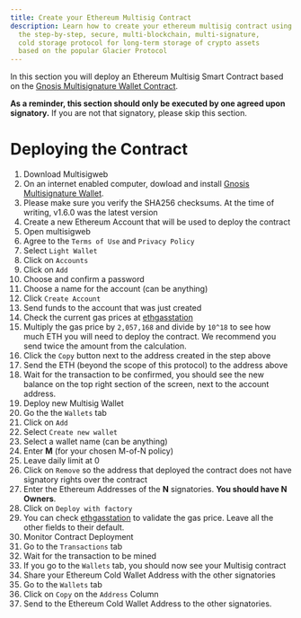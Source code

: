 ```yaml
---
title: Create your Ethereum Multisig Contract
description: Learn how to create your ethereum multisig contract using CryptoGlacier,
  the step-by-step, secure, multi-blockchain, multi-signature,
  cold storage protocol for long-term storage of crypto assets
  based on the popular Glacier Protocol
---
```


In this section you will deploy an Ethereum Multisig Smart Contract based on the
[Gnosis Multisignature Wallet Contract](https://github.com/gnosis/MultiSigWallet).

**As a reminder, this section should only be executed by one agreed upon
signatory.** If you are not that signatory, please skip this section.

# Deploying the Contract
1. Download Multisigweb
  1. On an internet enabled computer, dowload and install [Gnosis Multisignature Wallet](https://github.com/gnosis/MultiSigWallet/releases).
  2. Please make sure you verify the SHA256 checksums. At the time of writing, v1.6.0 was the latest version
2. Create a new Ethereum Account that will be used to deploy the contract
  1. Open multisigweb
  2. Agree to the `Terms of Use` and `Privacy Policy`
  3. Select `Light Wallet`
  4. Click on `Accounts`
  5. Click on `Add`
  6. Choose and confirm a password
  7. Choose a name for the account (can be anything)
  8. Click `Create Account`
3. Send funds to the account that was just created
  1. Check the current gas prices at [ethgasstation](https://ethgasstation.info/)
  2. Multiply the gas price by `2,057,168` and divide by `10^18` to see how much
  ETH you will need to deploy the contract. We recommend you send twice the
  amount from the calculation.
  3. Click the `Copy` button next to the address created in the step above
  4. Send the ETH (beyond the scope of this protocol) to the address above
  5. Wait for the transaction to be confirmed, you should see the new balance
  on the top right section of the screen, next to the account address.
4. Deploy new Multisig Wallet
  1. Go the the `Wallets` tab
  2. Click on `Add`
  3. Select `Create new wallet`
  4. Select a wallet name (can be anything)
  5. Enter **M** (for your chosen M-of-N policy)
  6. Leave daily limit at 0
  7. Click on `Remove` so the address that deployed the contract does not have
  signatory rights over the contract
  8. Enter the <span class="warning">Ethereum Addresses</span> of the **N** signatories.
  **You should have N Owners**.
  9. Click on `Deploy with factory`
  10. You can check [ethgasstation](https://ethgasstation.info/) to validate the
  gas price. Leave all the other fields to their default.
5. Monitor Contract Deployment
  1. Go to the `Transactions` tab
  2. Wait for the transaction to be mined
  3. If you go to the `Wallets` tab, you should now see your Multisig contract
6. Share your <span class="warning">Ethereum Cold Wallet Address</span> with
the other signatories
  1. Go to the `Wallets` tab
  2. Click on `Copy` on the `Address` Column
  3. Send to the <span class="warning">Ethereum Cold Wallet Address</span> to
  the other signatories.
